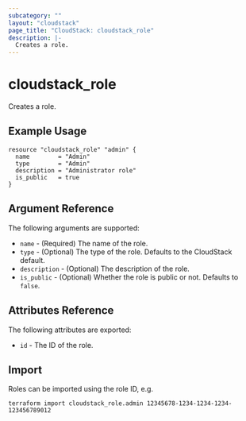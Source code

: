 ```yaml
---
subcategory: ""
layout: "cloudstack"
page_title: "CloudStack: cloudstack_role"
description: |-
  Creates a role.
---
```


# cloudstack_role

Creates a role.

## Example Usage

```hcl
resource "cloudstack_role" "admin" {
  name        = "Admin"
  type        = "Admin"
  description = "Administrator role"
  is_public   = true
}
```

## Argument Reference

The following arguments are supported:

* `name` - (Required) The name of the role.
* `type` - (Optional) The type of the role. Defaults to the CloudStack default.
* `description` - (Optional) The description of the role.
* `is_public` - (Optional) Whether the role is public or not. Defaults to `false`.

## Attributes Reference

The following attributes are exported:

* `id` - The ID of the role.

## Import

Roles can be imported using the role ID, e.g.

```
terraform import cloudstack_role.admin 12345678-1234-1234-1234-123456789012
